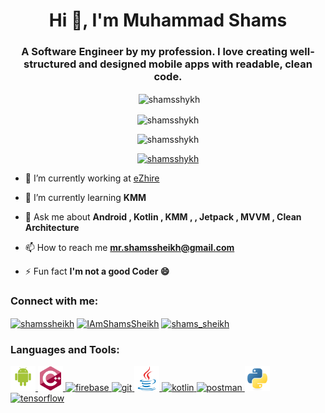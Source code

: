 <h1 align="center">Hi 👋, I'm Muhammad Shams</h1>

<h3 align="center">A Software Engineer by my profession. I love creating well-structured and designed mobile apps with readable, clean code.</h3>

<p align="center">&nbsp;<img align="center" src="https://github-readme-stats.vercel.app/api?username=shamsshykh&show_icons=true&locale=en" alt="shamsshykh" /></p>
<p align="center"><img align="center" src="https://github-readme-stats.vercel.app/api/top-langs?username=shamsshykh&show_icons=true&locale=en&layout=compact" alt="shamsshykh" /></p>


<p align="center"> <img src="https://komarev.com/ghpvc/?username=shamsshykh&label=Profile%20views&color=0e75b6&style=flat" alt="shamsshykh" /> </p>

<p align="center"> <a href="https://github.com/ryo-ma/github-profile-trophy"><img src="https://github-profile-trophy.vercel.app/?username=shamsshykh" alt="shamsshykh" /></a> </p>

- 🔭 I’m currently working at [eZhire](https://play.google.com/store/apps/details?id=com.ionicframework.conference463383&hl=en&gl=US)

- 🌱 I’m currently learning **KMM**

- 💬 Ask me about **Android , Kotlin , KMM ,  , Jetpack , MVVM , Clean Architecture**

- 📫 How to reach me **mr.shamssheikh@gmail.com**

- ⚡ Fun fact **I'm not a good Coder 😄**


<h3 align="left">Connect with me:</h3>
<p align="left">
<a href="https://www.linkedin.com/in/shamssheikh/" target="blank"><img align="center" src="https://raw.githubusercontent.com/rahuldkjain/github-profile-readme-generator/master/src/images/icons/Social/linked-in-alt.svg" alt="shamssheikh" height="30" width="40" /></a>
<a href="https://www.facebook.com/IAmShamsSheikh/" target="blank"><img align="center" src="https://raw.githubusercontent.com/rahuldkjain/github-profile-readme-generator/master/src/images/icons/Social/facebook.svg" alt="IAmShamsSheikh" height="30" width="40" /></a>
<a href="https://www.instagram.com/shams_sheikh/" target="blank"><img align="center" src="https://raw.githubusercontent.com/rahuldkjain/github-profile-readme-generator/master/src/images/icons/Social/instagram.svg" alt="shams_sheikh" height="30" width="40" /></a>

<h3 align="left">Languages and Tools:</h3>
<p align="left"> <a href="https://developer.android.com" target="_blank"> <img src="https://raw.githubusercontent.com/devicons/devicon/master/icons/android/android-original-wordmark.svg" alt="android" width="40" height="40"/> </a> <a href="https://www.w3schools.com/cpp/" target="_blank"> <img src="https://raw.githubusercontent.com/devicons/devicon/master/icons/cplusplus/cplusplus-original.svg" alt="cplusplus" width="40" height="40"/> </a> <a href="https://firebase.google.com/" target="_blank"> <img src="https://www.vectorlogo.zone/logos/firebase/firebase-icon.svg" alt="firebase" width="40" height="40"/> </a> <a href="https://git-scm.com/" target="_blank"> <img src="https://www.vectorlogo.zone/logos/git-scm/git-scm-icon.svg" alt="git" width="40" height="40"/> </a> <a href="https://www.java.com" target="_blank"> <img src="https://raw.githubusercontent.com/devicons/devicon/master/icons/java/java-original.svg" alt="java" width="40" height="40"/> </a> <a href="https://kotlinlang.org" target="_blank"> <img src="https://www.vectorlogo.zone/logos/kotlinlang/kotlinlang-icon.svg" alt="kotlin" width="40" height="40"/> </a> <a href="https://postman.com" target="_blank"> <img src="https://www.vectorlogo.zone/logos/getpostman/getpostman-icon.svg" alt="postman" width="40" height="40"/> </a> <a href="https://www.python.org" target="_blank"> <img src="https://raw.githubusercontent.com/devicons/devicon/master/icons/python/python-original.svg" alt="python" width="40" height="40"/> </a> <a href="https://www.tensorflow.org" target="_blank"> <img src="https://www.vectorlogo.zone/logos/tensorflow/tensorflow-icon.svg" alt="tensorflow" width="40" height="40"/> </a> </p>
